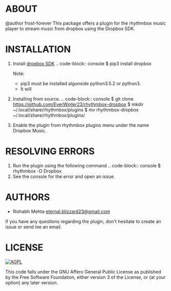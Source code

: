 # ABOUT

@author frost-forever
This package offers a plugin for the rhythmbox music player to stream music from dropbox using the Dropbox SDK.

# INSTALLATION

1.  Install [dropbox SDK](https://github.com/dropbox/dropbox-sdk-python)
.. code-block:: console
    $ pip3 install dropbox

    Note:
     * pip3 must be installed algonside python3.5.2 or python3.
     * It will
3. Installing from source.
.. code-block:: console 
   $ git clone https://github.com/EverWinter23/rhythmbox-dropbox
   $ mkdir ~/.local/share/rhythmbox/plugins
   $ mv rhythmbox-dropbox ~/.local/share/rhythmbox/plugins/
 
2. Enable the plugin from rhythmbox plugins menu under the name Dropbox Music.

# RESOLVING ERRORS
1. Run the plugin using the following command
.. code-block:: console
   $ rhythmbox -D Dropbox
2. See the console for the error and open an issue.

# AUTHORS

*  Rishabh Mehta <eternal.blizzard23@gmail.com>

If you have any questions regarding the plugin, don't hesitate
to create an issue or send me an email.

# LICENSE

[![AGPL](https://img.shields.io/github/license/coala/coala.svg)](https://www.gnu.org/licenses/agpl-3.0.html)

This code falls under the GNU Affero General Public License as
published by the Free Software Foundation, either version 3 of
the License, or (at your option) any later version.
